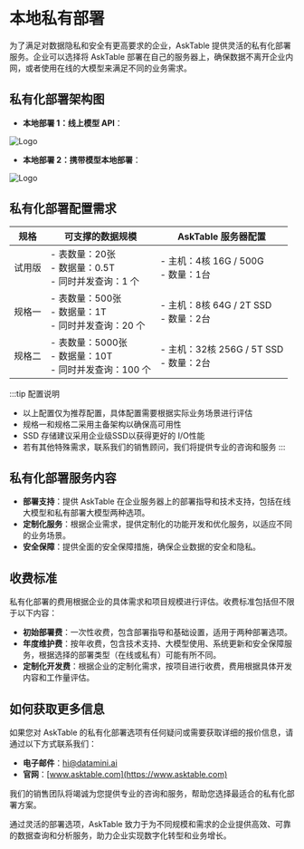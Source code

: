 # 本地私有部署

为了满足对数据隐私和安全有更高要求的企业，AskTable 提供灵活的私有化部署服务。企业可以选择将 AskTable 部署在自己的服务器上，确保数据不离开企业内网，或者使用在线的大模型来满足不同的业务需求。

## 私有化部署架构图

- **本地部署 1：线上模型 API**：
<div className="img-center medium">
  <img src="/img/asktable/at_deployment_offline_1.png" alt="Logo" />
</div>

- **本地部署 2：携带模型本地部署**：
<div className="img-center medium">
  <img src="/img/asktable/at_deployment_offline_2.png" alt="Logo" />
</div>

## 私有化部署配置需求

| 规格 | 可支撑的数据规模 | AskTable 服务器配置 |
|------|-----------------|------------|
| 试用版 | - 表数量：20张<br/>- 数据量：0.5T<br/>- 同时并发查询：1 个 | - 主机：4核 16G / 500G<br/>- 数量：1台 |
| 规格一 | - 表数量：500张<br/>- 数据量：1T<br/>- 同时并发查询：20 个 | - 主机：8核 64G / 2T SSD<br/>- 数量：2台 |
| 规格二 | - 表数量：5000张<br/>- 数据量：10T<br/>- 同时并发查询：100 个 | - 主机：32核 256G / 5T SSD<br/>- 数量：2台 |

:::tip 配置说明
- 以上配置仅为推荐配置，具体配置需要根据实际业务场景进行评估
- 规格一和规格二采用主备架构以确保高可用性
- SSD 存储建议采用企业级SSD以获得更好的 I/O性能
- 若有其他特殊需求，联系我们的销售顾问，我们将提供专业的咨询和服务
:::


## 私有化部署服务内容

- **部署支持**：提供 AskTable 在企业服务器上的部署指导和技术支持，包括在线大模型和私有部署大模型两种选项。
- **定制化服务**：根据企业需求，提供定制化的功能开发和优化服务，以适应不同的业务场景。
- **安全保障**：提供全面的安全保障措施，确保企业数据的安全和隐私。

## 收费标准

私有化部署的费用根据企业的具体需求和项目规模进行评估。收费标准包括但不限于以下内容：

- **初始部署费**：一次性收费，包含部署指导和基础设置，适用于两种部署选项。
- **年度维护费**：按年收费，包含技术支持、大模型使用、系统更新和安全保障服务，根据选择的部署类型（在线或私有）可能有所不同。
- **定制化开发费**：根据企业的定制化需求，按项目进行收费，费用根据具体开发内容和工作量评估。


## 如何获取更多信息

如果您对 AskTable 的私有化部署选项有任何疑问或需要获取详细的报价信息，请通过以下方式联系我们：
- **电子邮件**：hi@datamini.ai
- **官网**：[www.asktable.com](https://www.asktable.com)

我们的销售团队将竭诚为您提供专业的咨询和服务，帮助您选择最适合的私有化部署方案。

通过灵活的部署选项，AskTable 致力于为不同规模和需求的企业提供高效、可靠的数据查询和分析服务，助力企业实现数字化转型和业务增长。

